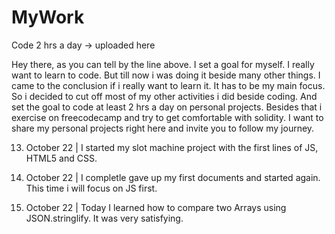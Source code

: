 # MyWork
Code 2 hrs a day -> uploaded here

Hey there, 
as you can tell by the line above. I set a goal for myself. I really want to learn to code. But till now i was doing it beside many other things. 
I came to the conclusion if i really want to learn it. It has to be my main focus. So i decided to cut off most of my other activities i did beside coding.
And set the goal to code at least 2 hrs a day on personal projects. Besides that i exercise on freecodecamp and try to get comfortable with solidity.
I want to share my personal projects right here and invite you to follow my journey.

13. October 22 | 
  I started my slot machine project with the first lines of JS, HTML5 and CSS.
 
14. October 22 | 
  I completle gave up my first documents and started again. This time i will focus on JS first.
  
15. October 22 | 
  Today I learned how to compare two Arrays using JSON.stringlify. It was very satisfying.
